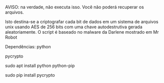AVISO: na verdade, não executa isso. Você não poderá recuperar os arquivos.

Isto destina-se a criptografar cada bit de dados em um sistema de arquivos unix usando AES de 256 bits com uma chave autodestrutiva gerada aleatoriamente.
O script é baseado no malware da Darlene mostrado em Mr Robot

Dependências:
python

pycrypto

sudo apt install python python-pip

sudo pip install pycrypto



